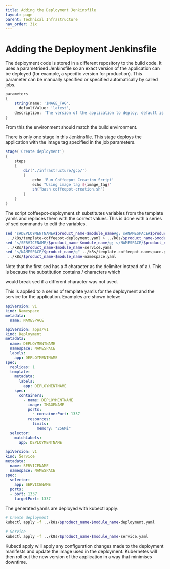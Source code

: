 ```yaml
---
title: Adding the Deployment Jenkinsfile
layout: page
parent: Technical Infrastructure
nav_order: 31x
---
```


# Adding the Deployment Jenkinsfile

The deployment code is stored in a different repository to the build code. It uses a parametrised Jenkinsfile so an exact version of the
 application can be deployed (for example, a specific version for production). This parameter can be manually specified or specified
 automatically by called jobs.

```groovy
parameters
{
    string(name: 'IMAGE_TAG',
      defaultValue: 'latest',
    description: 'The version of the application to deploy, default is latest if unspecified')
}
```

From this the environment should match the build environment.

There is only one stage in this Jenkinsfile. This stage deploys the application with the image tag specified in the job parameters.

```groovy
stage('Create deployment')
{
    steps
    {
        dir('./infrastructure/gcp/')
        {
            echo 'Run Coffeepot Creation Script'
            echo "Using image tag ${image_tag}"
            sh("bash coffeepot-creation.sh")
        }
    }
}
```

The script coffeepot-deployment.sh substitutes variables from the template yamls and replaces them with the correct values.
 This is done with a series of sed commands to edit the variables.

```bash
sed "s#DEPLOYMENTNAME#$product_name-$module_name#g; s#NAMESPACE#$product_name#g; s#IMAGENAME#$image_tag#g"
 ../k8s/template-coffeepot-deployment.yaml > ../k8s/$product_name-$module_name-deployment.yaml
sed "s/SERVICENAME/$product_name-$module_name/g; s/NAMESPACE/$product_name/g" ../k8s/template-coffeepot-service.yaml >
 ../k8s/$product_name-$module_name-service.yaml
sed "s/NAMESPACE/$product_name/g" ../k8s/template-coffeepot-namespace.yaml >
 ../k8s/$product_name-$module_name-namespace.yaml
```

Note that the first sed has a # character as the delimiter instead of a /. This is because the substitution contains / characters which

 would break sed if a different character was not used.

This is applied to a series of template yamls for the deployment and the service for the application. Examples are shown below:

```yaml
apiVersion: v1
kind: Namespace
metadata:
  name: NAMESPACE
```

```yaml
apiVersion: apps/v1
kind: Deployment
metadata:
  name: DEPLOYMENTNAME
  namespace: NAMESPACE
  labels:
    app: DEPLOYMENTNAME
spec:
  replicas: 1
  template:
    metadata:
      labels:
        app: DEPLOYMENTNAME
    spec:
      containers:
        - name: DEPLOYMENTNAME
          image: IMAGENAME
          ports:
            - containerPort: 1337
          resources:
            limits:
              memory: "256Mi"
  selector:
    matchLabels:
      app: DEPLOYMENTNAME
```

```yaml
apiVersion: v1
kind: Service
metadata:
  name: SERVICENAME
  namespace: NAMESPACE
spec:
  selector:
    app: SERVICENAME
  ports:
  - port: 1337
    targetPort: 1337
```

The generated yamls are deployed with kubectl apply:

```bash
# Create deployment
kubectl apply -f ../k8s/$product_name-$module_name-deployment.yaml

# Service
kubectl apply -f ../k8s/$product_name-$module_name-service.yaml
```

Kubectl apply will apply any configuration changes made to the deployment manifests and update the image used in the deployment.
 Kubernetes will then roll out the new version of the application in a way that minimises downtime.
